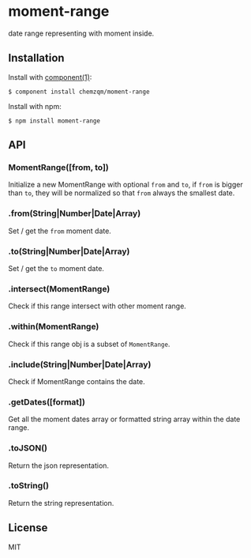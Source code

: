 # moment-range

  date range representing with moment inside.

## Installation

  Install with [component(1)](http://component.io):

    $ component install chemzqm/moment-range

  Install with npm:

    $ npm install moment-range

## API

### MomentRange([from, to])
  
  Initialize a new MomentRange with optional `from` and `to`, if `from` is bigger than `to`,
  they will be normalized so that `from` always the smallest date.

### .from(String|Number|Date|Array)

  Set / get the `from` moment date.

### .to(String|Number|Date|Array)

  Set / get the `to` moment date.

### .intersect(MomentRange)

  Check if this range intersect with other moment range.

### .within(MomentRange)

  Check if this range obj is a subset of `MomentRange`.

### .include(String|Number|Date|Array)

  Check if MomentRange contains the date.

### .getDates([format])

  Get all the moment dates array or formatted string array within the date range.

### .toJSON()

  Return the json representation.

### .toString()

  Return the string representation.

## License

  MIT
